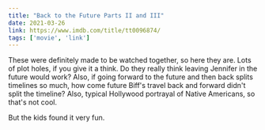 ```yaml
---
title: "Back to the Future Parts II and III"
date: 2021-03-26
link: https://www.imdb.com/title/tt0096874/
tags: ['movie', 'link']
---
```

These were definitely made to be watched together, so here they are. Lots of plot holes, if you give
it a think. Do they really think leaving Jennifer in the future would work? Also, if going forward to the
future and then back splits timelines so much, how come future Biff's travel back and forward didn't 
split the timeline? Also, typical Hollywood portrayal of Native Americans, so that's not cool.

But the kids found it very fun.
